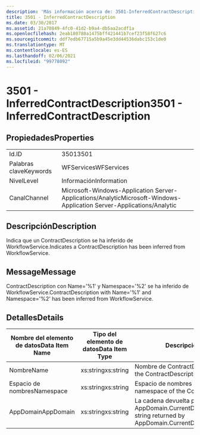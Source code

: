 ```yaml
---
description: 'Más información acerca de: 3501-InferredContractDescription'
title: 3501 - InferredContractDescription
ms.date: 03/30/2017
ms.assetid: 21a70849-4fc0-41d2-b9a4-db5aa2acdf1a
ms.openlocfilehash: 2eab180780a1475bff421441b7cef23f58f627c6
ms.sourcegitcommit: ddf7edb67715a5b9a45e3dd44536dabc153c1de0
ms.translationtype: MT
ms.contentlocale: es-ES
ms.lasthandoff: 02/06/2021
ms.locfileid: "99778092"
---
```

# <a name="3501---inferredcontractdescription"></a><span data-ttu-id="4afc4-103">3501 - InferredContractDescription</span><span class="sxs-lookup"><span data-stu-id="4afc4-103">3501 - InferredContractDescription</span></span>

## <a name="properties"></a><span data-ttu-id="4afc4-104">Propiedades</span><span class="sxs-lookup"><span data-stu-id="4afc4-104">Properties</span></span>  
  
|||  
|-|-|  
|<span data-ttu-id="4afc4-105">Id.</span><span class="sxs-lookup"><span data-stu-id="4afc4-105">ID</span></span>|<span data-ttu-id="4afc4-106">3501</span><span class="sxs-lookup"><span data-stu-id="4afc4-106">3501</span></span>|  
|<span data-ttu-id="4afc4-107">Palabras clave</span><span class="sxs-lookup"><span data-stu-id="4afc4-107">Keywords</span></span>|<span data-ttu-id="4afc4-108">WFServices</span><span class="sxs-lookup"><span data-stu-id="4afc4-108">WFServices</span></span>|  
|<span data-ttu-id="4afc4-109">Nivel</span><span class="sxs-lookup"><span data-stu-id="4afc4-109">Level</span></span>|<span data-ttu-id="4afc4-110">Información</span><span class="sxs-lookup"><span data-stu-id="4afc4-110">Information</span></span>|  
|<span data-ttu-id="4afc4-111">Canal</span><span class="sxs-lookup"><span data-stu-id="4afc4-111">Channel</span></span>|<span data-ttu-id="4afc4-112">Microsoft-Windows-Application Server-Applications/Analytic</span><span class="sxs-lookup"><span data-stu-id="4afc4-112">Microsoft-Windows-Application Server-Applications/Analytic</span></span>|  
  
## <a name="description"></a><span data-ttu-id="4afc4-113">Descripción</span><span class="sxs-lookup"><span data-stu-id="4afc4-113">Description</span></span>  

 <span data-ttu-id="4afc4-114">Indica que un ContractDescription se ha inferido de WorkflowService.</span><span class="sxs-lookup"><span data-stu-id="4afc4-114">Indicates a ContractDescription has been inferred from WorkflowService.</span></span>  
  
## <a name="message"></a><span data-ttu-id="4afc4-115">Message</span><span class="sxs-lookup"><span data-stu-id="4afc4-115">Message</span></span>  

 <span data-ttu-id="4afc4-116">ContractDescription con Name='%1' y Namespace='%2' se ha inferido de WorkflowService.</span><span class="sxs-lookup"><span data-stu-id="4afc4-116">ContractDescription with Name='%1' and Namespace='%2' has been inferred from WorkflowService.</span></span>  
  
## <a name="details"></a><span data-ttu-id="4afc4-117">Detalles</span><span class="sxs-lookup"><span data-stu-id="4afc4-117">Details</span></span>  
  
|<span data-ttu-id="4afc4-118">Nombre del elemento de datos</span><span class="sxs-lookup"><span data-stu-id="4afc4-118">Data Item Name</span></span>|<span data-ttu-id="4afc4-119">Tipo del elemento de datos</span><span class="sxs-lookup"><span data-stu-id="4afc4-119">Data Item Type</span></span>|<span data-ttu-id="4afc4-120">Descripción</span><span class="sxs-lookup"><span data-stu-id="4afc4-120">Description</span></span>|  
|--------------------|--------------------|-----------------|  
|<span data-ttu-id="4afc4-121">Nombre</span><span class="sxs-lookup"><span data-stu-id="4afc4-121">Name</span></span>|<span data-ttu-id="4afc4-122">xs:string</span><span class="sxs-lookup"><span data-stu-id="4afc4-122">xs:string</span></span>|<span data-ttu-id="4afc4-123">Nombre de ContractDescription.</span><span class="sxs-lookup"><span data-stu-id="4afc4-123">The name of the ContractDescription.</span></span>|  
|<span data-ttu-id="4afc4-124">Espacio de nombres</span><span class="sxs-lookup"><span data-stu-id="4afc4-124">Namespace</span></span>|<span data-ttu-id="4afc4-125">xs:string</span><span class="sxs-lookup"><span data-stu-id="4afc4-125">xs:string</span></span>|<span data-ttu-id="4afc4-126">Espacio de nombres ContractDescription.</span><span class="sxs-lookup"><span data-stu-id="4afc4-126">The namespace of the ContractDescription.</span></span>|  
|<span data-ttu-id="4afc4-127">AppDomain</span><span class="sxs-lookup"><span data-stu-id="4afc4-127">AppDomain</span></span>|<span data-ttu-id="4afc4-128">xs:string</span><span class="sxs-lookup"><span data-stu-id="4afc4-128">xs:string</span></span>|<span data-ttu-id="4afc4-129">La cadena devuelta por AppDomain.CurrentDomain.FriendlyName.</span><span class="sxs-lookup"><span data-stu-id="4afc4-129">The string returned by AppDomain.CurrentDomain.FriendlyName.</span></span>|
